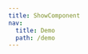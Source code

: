```yaml
---
title: ShowComponent
nav:
  title: Demo
  path: /demo
---
```


<code src="../examples/show-component.tsx"></code>